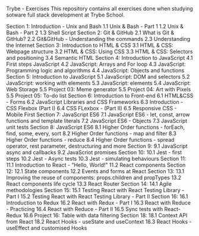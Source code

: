 Trybe - Exercises
This repository contains all exercises done when studying sotware full stack development at Trybe School.

Section 1: Introduction - Unix and Bash 
1.1 Unix & Bash - Part 1 
1.2 Unix & Bash - Part 2 1.3 Shell Script
Section 2: Git & GitHub 2.1 What is Git & GitHub? 2.2 Git&GitHub - Understanding the commands 2.3 Understanding the Internet
Section 3: Introduction to HTML & CSS 3.1 HTML & CSS: Webpage structure 3.2 HTML & CSS: Using CSS 3.3 HTML & CSS: Selectors and positioning 3.4 Semantic HTML
Section 4: Introduction to JavaScript 4.1 First steps JavaScript 4.2 JavaScript: Arrays and For loop 4.3 JavaScript: Programming logic and algorithms 4.4 JavaScript: Objects and functions
Section 5: Introduction to JavaScript 5.1 JavaScript: DOM and selectors 5.2 JavaScript: working with elements 5.3 JavaScript: elements 5.4 JavaScript: Web Storage 5.5 Project 03: Meme generator 5.5 Project 04: Art with Pixels 5.5 Project 05: To-do list
Section 6: Introduction to Front-end 6.1 HTML&CSS - Forms 6.2 JavaScript Libraries and CSS Frameworks 6.3 Introduction - CSS Flexbox (Part I) 6.4 CSS FLexbox - (Part II) 6.5 Responsive CSS - Mobile First
Section 7: JavaScript ES6 7.1 JavaScript ES6 - let, const, arrow functions and template literals 7.2 JavaScript ES6 - Objects 7.3 JavaScript unit tests
Section 8: JavaScript ES6 8.1 Higher Order functions - forEach, find, some, every, sort 8.2 Higher Order functions - map and filter 8.3 Higher Order functions - reduce 8.4 Higher Order functions - spread operator, rest parameter, destructuring and more
Section 9: 9.1 JavaScript async and callbacks 9.2 JavaScriot promises
Section 10: 10.1 Jest - first steps 10.2 Jest - Async tests 10.3 Jest - simulating behaviours
Section 11: 11.1 Introduction to React - "Hello, World!" 11.2 React components
Section 12: 12.1 State components 12.2 Events and forms at React
Section 13: 13.1 Improving the reuse of components: props.children and propTypes 13.2 React components life cycle 13.3 React Router
Section 14: 14.1 Agile methodologies
Section 15: 15.1 Testing React with React Testing Library - Part I 15.2 Testing React with React Testing Library - Part II
Section 16: 16.1 Introduction to Redux 16.2 React with Redux - Part I 16.3 React with Reduce - Practicing 16.4 React with Reduce - Part II 16.5 Sync tests with React-Redux 16.6 Project 16: Table with data filtering
Section 18: 18.1 Context API from React 18.2 React Hooks - useState and useContext 18.3 React Hooks - useEffect and customised Hooks
 
